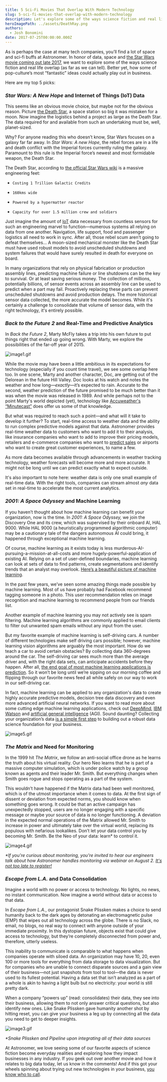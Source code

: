 ```yaml
---
title: 5 Sci-Fi Movies That Overlap With Modern Technology
slug: 5-sci-fi-movies-that-overlap-with-modern-technology
description: Let's explore some of the ways science fiction and real life overlap (as far as we can tell). And how these “fantastic” ideas can play out in business.
heroImagePath: ../assets/DeathRay.png
authors:
  - Josh Bonomini
date: 2017-07-25T00:00:00.000Z
---
```


As is perhaps the case at many tech companies, you’ll find a lot of space and sci-fi buffs at Astronomer. In honor of data, space and [the Star Wars movie coming out late 2017](https://www.youtube.com/watch?v=VZSKN312BXw), we want to explore some of the ways science fiction and real life overlap (as far as we can tell). Better yet, how some of pop-culture’s most “fantastic” ideas could actually play out in business.

Here are my top 5 picks:

### _Star Wars: A New Hope_ and Internet of Things (IoT) Data

This seems like an obvious movie choice, but maybe not for the obvious reason. Picture [the Death Star](https://en.wikipedia.org/wiki/Death_Star), a space station so big it was mistaken for a moon. Now imagine the logistics behind a project as large as the Death Star. The data required for and available from such an undertaking must be, well, planet-sized.

Why? For anyone reading this who doesn’t know, Star Wars focuses on a galaxy far far away. In _Star Wars: A new Hope_, the rebel forces are in a life and death conflict with the Imperial forces currently ruling the galaxy. Paramount to this rule is the Imperial force’s newest and most formidable weapon, the Death Star.

The Death Star, according to [the official Star Wars wiki](https://starwars.wikia.com/wiki/Death_Star) is a massive engineering feet:

*     Costing 1 Trillion Galactic Credits
*     160kms wide
*     Powered by a hypermatter reactor
*     Capacity for over 1.5 million crew and soldiers

Just imagine the amount of [IoT](https://searchbusinessanalytics.techtarget.com/essentialguide/IoT-analytics-guide-Understanding-Internet-of-Things-data) data necessary from countless sensors for such an engineering marvel to function—numerous systems all relying on data from one another. Navigation, life support, food and passenger logistics all need to work in sync. After all, those rebel scum aren’t going to defeat themselves…&nbsp;A moon-sized mechanical monster like the Death Star must have used robust models to avoid unscheduled shutdowns and system failures that would have surely resulted in death for everyone on board.

In many organizations that rely on physical fabrication or production assembly lines, predicting machine failure or line shutdowns can be the key to survival. Or at least saving serious money. The collection of millions, potentially billions, of sensor events across an assembly line can be used to predict when a part may fail. Proactively replacing these parts can prevent unscheduled shutdowns and avoid production delays. The more historical sensor data collected, the more accurate the model becomes.&nbsp;While it's certainly a challenge to consolidate that volume of sensor data, with the right technology, it's entirely possible.&nbsp;

### _Back to the Future 2_&nbsp;and Real-Time and Predictive Analytics

In&nbsp;_Back the Future 2_, Marty McFly&nbsp;takes a trip into his own future to put things right that ended up going wrong. With Marty, we explore the possibilities of the far-off year of&nbsp;2015.

![image1.gif](../assets/image1.gif)

While the movie may have been a little ambitious in its expectations for technology (especially if you count time travel), we see some overlap here too. In one scene, Marty and another character, Doc, are getting out of the Delorean in the future Hill Valley. Doc looks at his watch and notes the weather and how long—_exactly_—it’s expected to rain. Accurate to the second, weather prediction of the future promised to be much better than it was when the movie was released in 1989. And while perhaps not to the point Marty's world depicted (yet), technology like&nbsp;[Accuweather's “Minutecast”](https://www.accuweather.com/en/us/new-york-ny/10007/minute-weather-forecast/349727) does offer us some of that knowledge.

But what was required to reach such a point—and what will it take to develop it further? To start, real-time access to weather data and the ability to run complex predictive models against that data. Astronomer provides real-time weather data to customers who want to add it to their analysis, like insurance companies who want to add to improve their pricing models, retailers and e-commerce companies who want to [predict sales](https://business.weather.com/blog/attention-all-shoppers-understanding-weathers-big-impact-on-retail-sale)&nbsp;or airports who want to create great customer experiences, to name a few.

As more data becomes available through advancements in weather tracking technology, weather forecasts will become more and more accurate. It might not be long until we can predict exactly what to expect outside.

It's also important to note here: weather data is only one small example of real-time data. With the right tools, companies can stream almost _any_ data set in real-time to accelerate the most current analytics. &nbsp;&nbsp;

### _2001: A Space Odyssey_ and Machine Learning

If you haven’t thought about how machine learning can benefit your organization, now is the time. In _2001: A Space Odyssey,_ we join the Discovery One and its crew, which was supervised by their onboard AI, HAL 9000. While HAL 9000 (a heuristically programmed algorithmic computer) may be a cautionary tale of the dangers autonomous AI could bring, it happened through exceptional machine learning.

Of course, machine learning as it exists today is less murderous-AI-pursuing-a-mission-at-all-costs and more hugely-powerful-application of existing AI. Relying on a set of user-defined boundaries, machine learning can look at sets of data to find patterns, create segmentations and identify trends that an analyst may overlook. [Here’s a beautiful picture of machine learning](https://www.r2d3.us/visual-intro-to-machine-learning-part-1/).

In the past few years, we’ve seen some amazing things made possible by machine learning. Most of us have probably had Facebook recommend tagging someone in a photo. This user recommendation relies on image recognition and machine learning to recommend people from our friends list.

Another example of machine learning you may not actively see is spam filtering. Machine learning algorithms are commonly applied to email clients to filter out unwanted spam emails without any input from the user.

But my favorite example of machine learning is self-driving cars. A number of different technologies make self driving cars possible; however, machine learning vision algorithms are arguably the most important. How do we teach a car to avoid certain obstacles? By collecting data 360-degrees around the car. The self-driving car sees much more than the average driver and, with the right data sets, can anticipate accidents before they happen. After all, [the end goal of most machine learning applications is prediction](https://www.simplilearn.com/what-is-machine-learning-and-why-it-matters-article). So it won’t be long until we’re sipping on our morning coffee and flipping through our favorite news feed all while safely on our way to work in our self-driving car.

In fact, machine learning can be applied to any organization's data to create highly accurate predictive models, decision tree data discovery and even more advanced artificial neural networks. If you want to read more about some cutting edge machine learning applications, check out [DeepMind](https://deepmind.com/), [IBM Watson](https://www.ibm.com/watson/) and [artificial general intelligence](https://en.wikipedia.org/wiki/Artificial_general_intelligence) (AGI). Sound daunting? Collecting your organization’s data [is a simple first step](https://www.astronomer.io/solutions/complexetl) to building out a robust data science foundation for your business.&nbsp;

![image5.gif](../assets/image5.gif)

### _The Matrix_ and Need for Monitoring

In the 1999 hit _The Matrix_, we follow an anti-social office drone as he learns the truth about his virtual reality. Our hero Neo learns that he is part of a massive computer simulation, which is under police watch by a group known as agents and their leader Mr. Smith. But everything changes when Smith goes rogue and stops operating as a part of the system.

This wouldn’t have happened if the Matrix data had been well monitored, which is of the utmost importance when it comes to data. At the first sign of dissent or deviation from expected norms, you should know when something goes wrong. It could be that an active campaign has unexpectedly stopped, users are no longer engaging with a specific message or maybe your source of data is no longer functioning. A deviation in the expected normal operations of the Matrix allowed Mr. Smith to increase in power and ultimately take over the virtual world, replacing its populous with nefarious lookalikes. Don’t let your data control you by becoming Mr. Smith. Be the Neo of your data: learn\* to control it.&nbsp;

![image4.gif](../assets/image4.gif)

_\*If you're curious about monitoring, you're invited to hear our engineers talk about how Astronomer handles monitoring via webinar on August 2. [It's not too late to register!](https://www.astronomer.io/fireside-chat-monitoring)_

### _Escape from L.A._ and Data Consolidation

Imagine a world with no power or access to technology. No lights, no news, no instant communication. Now imagine a world without data or access to that data.

In _Escape from L.A._, our protagonist Snake Plissken makes a choice to send humanity back to the dark ages by detonating an electromagnetic pulse (EMP) that wipes out all technology across the globe. There is no Slack, no email, no blogs, no real way to connect with anyone outside of your immediate proximity. In this dystopian future, objects exist that could give access to technology, but they’re completely disconnected from power and, therefore, utterly useless.

This inability to communicate is comparable to what happens when companies operate with siloed data. An organization may have 10, 20, even 100 or more tools for everything from data storage to data visualization. But for companies who are unable to connect disparate sources and a gain view of their business—not just snapshots from tool to tool—the data is never used to its fullest potential. Having a data set that isn’t analyzed as a part of a whole is akin to having a light bulb but no electricity: your world is still pretty dark. &nbsp; &nbsp;

When a company “powers up” (read: consolidates) their data, they see into their business, allowing them to not only answer critical questions, but also identify new ones. Like Snake Plissken gave humanity another shot by hitting reset, you can give your business a leg up by connecting all the data you need to get to deeper insights.

 ![image3.gif](../assets/image3.gif)

_\*Snake Plissken and Pipeline upon integrating all of their data sources_

At Astronomer, we love seeing some of our favorite aspects of science fiction become everyday realities and exploring how they impact businesses in any industry. If you geek out over another movie and how it relates to big data today, let us know in the comments! And if this got your wheels spinning about trying out new technologies in your business, [you know who to call](https://www.astronomer.io/contact).

